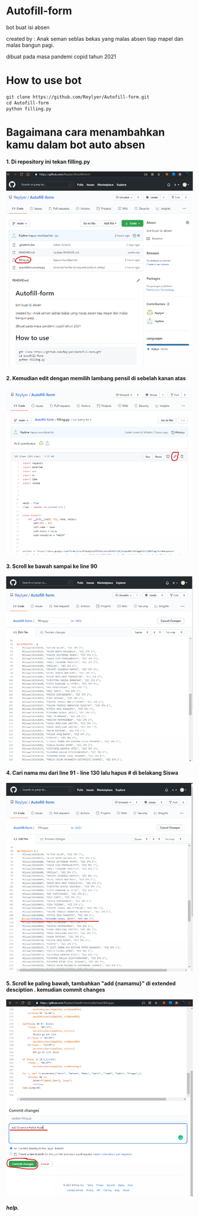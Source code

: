 # Autofill-form
bot buat isi absen 

created by : Anak seman seblas bekas yang malas absen tiap mapel dan malas bangun pagi.


dibuat pada masa pandemi copid tahun 2021


# How to use bot
```
git clone https://github.com/Reylyer/Autofill-form.git
cd Autofill-form
python filling.py
```

# Bagaimana cara menambahkan kamu dalam bot auto absen

#### 1. Di repository ini tekan filling.py
![test](https://github.com/Reylyer/Autofill-form/blob/main/resource/01.png)


#### 2. Kemudian edit dengan memilih lambang pensil di sebelah kanan atas
![test](https://github.com/Reylyer/Autofill-form/blob/main/resource/02.png)


#### 3. Scroll ke bawah sampai ke line 90
![test](https://github.com/Reylyer/Autofill-form/blob/main/resource/03.png)


#### 4. Cari nama mu dari line 91 - line 130 lalu hapus # di belakang Siswa
![test](https://github.com/Reylyer/Autofill-form/blob/main/resource/04.png)


#### 5. Scroll ke paling bawah, tambahkan "add {namamu}" di extended desciption . kemudian commit changes
![test](https://github.com/Reylyer/Autofill-form/blob/main/resource/05.png)

##### help.
